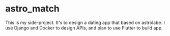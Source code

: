 # astro_match
This is my side-project.
It's to design a dating app that based on astrolabe.
I use Django and Docker to design APIs, and plan to use Flutter to build app.
